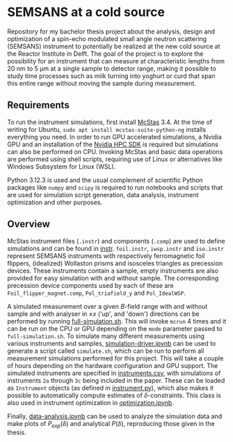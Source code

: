 # SEMSANS at a cold source 

Repository for my bachelor thesis project about the analysis, design and optimization of a spin-echo modulated small angle neutron scattering (SEMSANS) instrument to potentially be realized at the new cold source at the Reactor Institute in Delft. The goal of the project is to explore the possibility for an instrument that can measure at characteristic lengths from 20 nm to 5 μm at a single sample to detector range, making it possible to study time processes such as milk turning into yoghurt or curd that span this entire range without moving the sample during measurement.

## Requirements

To run the instrument simulations, first install [McStas](https://www.mcstas.org/) 3.4. At the time of writing for Ubuntu, `sudo apt install mcstas-suite-python-ng` installs everything you need. In order to run GPU accelerated simulations, a Nvidia GPU and an installation of the [Nvidia HPC SDK](https://developer.nvidia.com/hpc-sdk) is required but simulations can also be performed on CPU. Invoking McStas and basic data operations are performed using shell scripts, requiring use of Linux or alternatives like Windows Subsystem for Linux (WSL).

Python 3.12.3 is used and the usual complement of scientific Python packages like `numpy` and `scipy` is required to run notebooks and scripts that are used for simulation script generation, data analysis, instrument optimization and other purposes. 

## Overview
McStas instrument files (`.instr`) and components (`.comp`) are used to define simulations and can be found in [instr](instr/). `foil.instr`, `iwsp.instr` and `iso.instr` represent SEMSANS instruments with respectively ferromagnetic foil flippers, (idealized) Wollaston prisms and isosceles triangles as precession devices. These instruments contain a sample, empty instruments are also provided for easy simulation with and without sample. The corresponding precession device components used by each of these are `Foil_flipper_magnet.comp`, `Pol_triafield_y` and `Pol_IdealWSP`. 

A simulated measurement over a given $B$-field range with and without sample and with analyser in $\pm x$ ('up', and 'down') directions can be performed by running [full-simulation.sh](full-simulation.sh). This will invoke `mcrun` 4 times and it can be run on the CPU or GPU depending on the `mode` parameter passed to `full-simulation.sh`. To simulate many different measurements using various instruments and samples, [simulation-driver.ipynb](simulation-driver.ipynb) can be used to generate a script called `simulate.sh`, which can be run to perform all measurement simulations performed for this project. This will take a couple of hours depending on the hardware configuration and GPU support. The simulated instruments are specified in [instruments.csv](instruments.csv), with simulations of instruments `2a` through `3c` being included in the paper. These can be loaded as `Instrument` objects (as defined in [instrument.py](instrument.py)), which also makes it possible to automatically compute estimates of $\delta$-constraints. This class is also used in instrument optimization in [optimization.ipynb](optimization.ipynb).

Finally, [data-analysis.ipynb](data-analysis.ipynb) can be used to analyze the simulation data and make plots of $P_{exp}(\delta)$ and analytical $P(\delta)$, reproducing those given in the thesis.